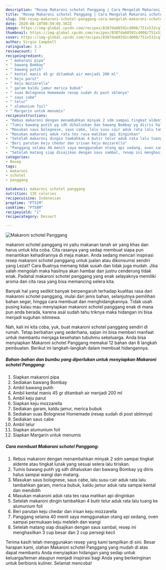 ```yaml
---
description: "Resep Makaroni schotel Panggang | Cara Mengolah Makaroni schotel Panggang Yang Enak Dan Mudah"
title: "Resep Makaroni schotel Panggang | Cara Mengolah Makaroni schotel Panggang Yang Enak Dan Mudah"
slug: 590-resep-makaroni-schotel-panggang-cara-mengolah-makaroni-schotel-panggang-yang-enak-dan-mudah
date: 2020-08-18T08:59:05.562Z
image: https://img-global.cpcdn.com/recipes/8387da68592cd008/751x532cq70/makaroni-schotel-panggang-foto-resep-utama.jpg
thumbnail: https://img-global.cpcdn.com/recipes/8387da68592cd008/751x532cq70/makaroni-schotel-panggang-foto-resep-utama.jpg
cover: https://img-global.cpcdn.com/recipes/8387da68592cd008/751x532cq70/makaroni-schotel-panggang-foto-resep-utama.jpg
author: Virgie Campbell
ratingvalue: 3.3
reviewcount: 7
recipeingredient:
- " makaroni pipa"
- " bawang Bombay"
- " bawang putih"
- " kental manis 45 gr ditambah air menjadi 200 ml"
- " keju parut"
- " keju mozzarella"
- " garam kaldu jamur merica bubuk"
- " suas Bolognese Homemade resep sudah di post sblmnya"
- " saus cabe"
- " telur"
- " alumunium foil"
- " Margarin untuk menumis"
recipeinstructions:
- "Rebus makaroni dengan menambahkan minyak 2 sdm sampai tingkat aldente atau tingkat lunak yang sesuai selera lalu tiriskan."
- "Tumis bawang putih yg sdh dihaluskan dan bawang Bombay yg diiris halus sampai wangi dan matang."
- "Masukan saus bolognese, saus cabe, lalu susu cair aduk rata lalu tambahkan garam, merica bubuk, kaldu jamur aduk rata sampai kental dan mendidih"
- "Masukan makaroni aduk rata tes rasa matikan api dinginkan"
- "Setelah makaroni dingin tambahkan 4 butir telur aduk rata lalu tuang ke alumunium foil"
- "Beri parutan keju chedar dan irisan keju mozzarella"
- "Panggang selama 40 menit saya menggunakan otang api sedang, oven sampai permukaan keju meleleh dan wangi"
- "Setelah matang siap disajikan dengan saus sambal, resep ini menghasilkan 3 cup besar dan 2 cup persegi kecil"
categories:
- Resep
tags:
- makaroni
- schotel
- panggang

katakunci: makaroni schotel panggang 
nutrition: 135 calories
recipecuisine: Indonesian
preptime: "PT31M"
cooktime: "PT58M"
recipeyield: "1"
recipecategory: Dessert

---
```



![Makaroni schotel Panggang](https://img-global.cpcdn.com/recipes/8387da68592cd008/751x532cq70/makaroni-schotel-panggang-foto-resep-utama.jpg)


makaroni schotel panggang ini yaitu makanan tanah air yang khas dan harus untuk kita coba. Cita rasanya yang sedap membuat siapa pun menantikan kehadirannya di meja makan.
Anda sedang mencari inspirasi resep makaroni schotel panggang untuk jualan atau dikonsumsi sendiri yang Lezat? Cara Buatnya memang tidak susah dan tidak juga mudah. Jika salah mengolah maka hasilnya akan hambar dan justru cenderung tidak enak. Padahal makaroni schotel panggang yang enak selayaknya memiliki aroma dan cita rasa yang bisa memancing selera kita.

Banyak hal yang sedikit banyak berpengaruh terhadap kualitas rasa dari makaroni schotel panggang, mulai dari jenis bahan, selanjutnya pemilihan bahan segar, hingga cara membuat dan menghidangkannya. Tidak usah pusing kalau mau menyiapkan makaroni schotel panggang enak di mana pun anda berada, karena asal sudah tahu triknya maka hidangan ini bisa menjadi suguhan istimewa.




Nah, kali ini kita coba, yuk, buat makaroni schotel panggang sendiri di rumah. Tetap berbahan yang sederhana, sajian ini bisa memberi manfaat untuk membantu menjaga kesehatan tubuhmu sekeluarga. Anda bisa menyiapkan Makaroni schotel Panggang memakai 12 bahan dan 8 langkah pembuatan. Berikut ini langkah-langkah dalam membuat hidangannya.

<!--inarticleads1-->

##### Bahan-bahan dan bumbu yang diperlukan untuk menyiapkan Makaroni schotel Panggang:

1. Siapkan  makaroni pipa
1. Sediakan  bawang Bombay
1. Ambil  bawang putih
1. Ambil  kental manis 45 gr ditambah air menjadi 200 ml
1. Ambil  keju parut
1. Siapkan  keju mozzarella
1. Sediakan  garam, kaldu jamur, merica bubuk
1. Sediakan  suas Bolognese Homemade (resep sudah di post sblmnya)
1. Sediakan  saus cabe
1. Ambil  telur
1. Siapkan  alumunium foil
1. Siapkan  Margarin untuk menumis




<!--inarticleads2-->

##### Cara membuat Makaroni schotel Panggang:

1. Rebus makaroni dengan menambahkan minyak 2 sdm sampai tingkat aldente atau tingkat lunak yang sesuai selera lalu tiriskan.
1. Tumis bawang putih yg sdh dihaluskan dan bawang Bombay yg diiris halus sampai wangi dan matang.
1. Masukan saus bolognese, saus cabe, lalu susu cair aduk rata lalu tambahkan garam, merica bubuk, kaldu jamur aduk rata sampai kental dan mendidih
1. Masukan makaroni aduk rata tes rasa matikan api dinginkan
1. Setelah makaroni dingin tambahkan 4 butir telur aduk rata lalu tuang ke alumunium foil
1. Beri parutan keju chedar dan irisan keju mozzarella
1. Panggang selama 40 menit saya menggunakan otang api sedang, oven sampai permukaan keju meleleh dan wangi
1. Setelah matang siap disajikan dengan saus sambal, resep ini menghasilkan 3 cup besar dan 2 cup persegi kecil




Terima kasih telah menggunakan resep yang kami tampilkan di sini. Besar harapan kami, olahan Makaroni schotel Panggang yang mudah di atas dapat membantu Anda menyiapkan hidangan yang sedap untuk keluarga/teman ataupun menjadi inspirasi bagi Anda yang berkeinginan untuk berbisnis kuliner. Selamat mencoba!
